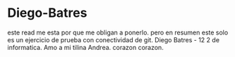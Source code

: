 # Diego-Batres
este read me esta por que me obligan a ponerlo. pero en resumen este solo es un ejercicio de prueba con conectividad de git.
Diego Batres - 12 2 de informatica.
Amo  a mi tilina Andrea. corazon corazon.
